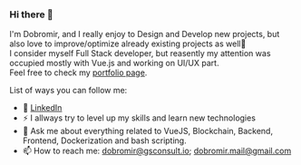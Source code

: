 ### Hi there 👋

I'm Dobromir, and I really enjoy to Design and Develop new projects, but also love to improve/optimize already existing projects as well🌱<br />
I consider myself Full Stack developer, but reasently my attention was occupied mostly with Vue.js and working on UI/UX part.<br />
Feel free to check my [portfolio page](https://gsconsult.io/about).

List of ways you can follow me:
- 👯 [LinkedIn](https://www.linkedin.com/in/dobromir-kovachev-a1075546/)
- ⚡ I allways try to level up my skills and learn new technologies
- 💬 Ask me about everything related to VueJS, Blockchain, Backend, Frontend, Dockerization and bash scripting. 
- 📫 How to reach me: dobromir@gsconsult.io; dobromir.mail@gmail.com




<!--
![Metrics](https://metrics.lecoq.io/darkshloser?template=terminal&base.indepth=false&base.hireable=false&config.timezone=Europe%2FSofia)
**darkshloser/darkshloser** is a ✨ _special_ ✨ repository because its `README.md` (this file) appears on your GitHub profile.

Here are some ideas to get you started:

- 🔭 I’m currently working on ...
- 🌱 I’m currently learning ...
- 👯 I’m looking to collaborate on ...
- 🤔 I’m looking for help with ...
- 💬 Ask me about ...
- 📫 How to reach me: ...
- 😄 Pronouns: ...
- ⚡ Fun fact: ...
-->
